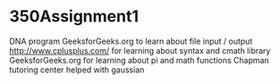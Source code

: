 # 350Assignment1
DNA program
GeeksforGeeks.org to learn about file input / output
http://www.cplusplus.com/ for learning about syntax and cmath library
GeeksforGeeks.org for learning about pi and math functions
Chapman tutoring center helped with gaussian
